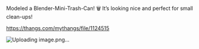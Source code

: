 Modeled a Blender-Mini-Trash-Can! 🗑️ It’s looking nice and perfect for small clean-ups!

https://thangs.com/mythangs/file/1124515

![Uploading image.png…]()

